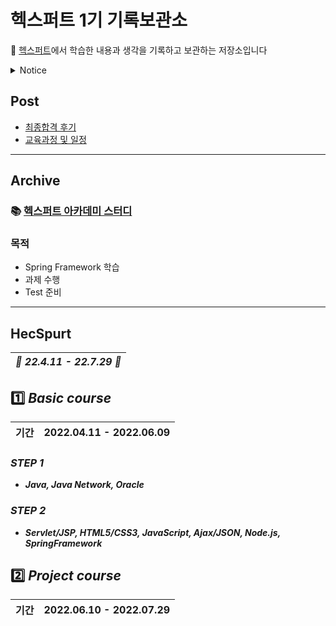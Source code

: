# 헥스퍼트 1기 기록보관소

🌹 [헥스퍼트](https://www.saramin.co.kr/zf_user/jobs/relay/view?isMypage=no&rec_idx=42519821&recommend_ids=eJxNj8kVw0AMQqvJHaH9nELcfxcZ2%2FHIxw8InozuYNdRlE9%2B7YWHXYJqF%2BIouX3LSnD5fSHpmRzXSRl0b2Xu8OC%2F28qd%2Btr2UOy4JuLdTajVRrFW84U4EV6y2rertg4G14qoTbglOh8kJPIKP1X0niEzIDFViFLu28Hnpyi%2FhR9c2ks7&view_type=search&searchword=%EC%9E%90%EB%B0%94+%EC%9D%80%ED%96%89&searchType=search&gz=1&t_ref_content=generic&t_ref=search&paid_fl=n#seq=0)에서 학습한 내용과 생각을 기록하고 보관하는 저장소입니다

<details>
<summary></r>Notice </summary>
<ul>
<li><a href="">22-04-09 테스트용</a></li>
</ul>
</details>

## Post
- [최종합격 후기](https://github.com/Jinuk93/HecSpurt/blob/master/Post/Before%20start%2C.md)
- [교육과정 및 일정](https://github.com/Jinuk93/HecSpurt/blob/master/Post/curriculum.md)

---

## Archive

### 📚 [헥스퍼트 아카데미 스터디]()
   ### 목적
   - Spring Framework 학습
   - 과제 수행
   - Test 준비

---
 
## HecSpurt 
 
|***🌼 22.4.11 - 22.7.29 🌼***|
|---|
 
## 1️⃣ ***Basic course*** 

|기간|2022.04.11 - 2022.06.09|
|---|---|

### ***STEP 1***
- ***Java, Java Network, Oracle***

### ***STEP 2***
- ***Servlet/JSP, HTML5/CSS3, JavaScript, Ajax/JSON, Node.js, SpringFramework***

## 2️⃣ ***Project course***

|기간|2022.06.10 - 2022.07.29|
|---|---|
